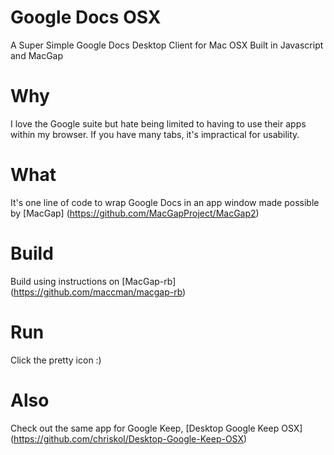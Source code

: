 # Google Docs OSX
A Super Simple Google Docs Desktop Client for Mac OSX Built in Javascript and MacGap

# Why
I love the Google suite but hate being limited to having to use their apps within my browser.  If you have many tabs, it's impractical for usability.

# What
It's one line of code to wrap Google Docs in an app window made possible by [MacGap] (https://github.com/MacGapProject/MacGap2)

# Build
Build using instructions on [MacGap-rb] (https://github.com/maccman/macgap-rb)

# Run
Click the pretty icon :)

# Also

Check out the same app for Google Keep, [Desktop Google Keep OSX] (https://github.com/chriskol/Desktop-Google-Keep-OSX)

